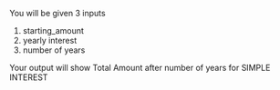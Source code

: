You will be given 3 inputs 

1. starting_amount 
2. yearly interest
3. number of years 

Your output will show Total Amount after number of years for SIMPLE INTEREST

